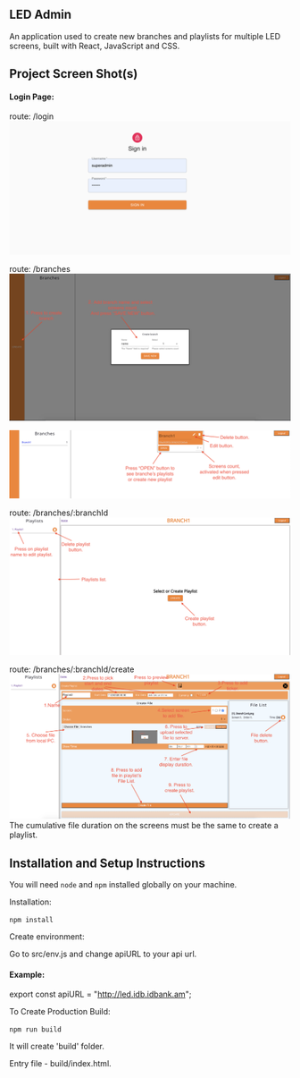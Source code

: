 ## LED Admin

An application used to create new branches and playlists for multiple LED screens, built with React, JavaScript and CSS.

## Project Screen Shot(s)

#### Login Page:

route: /login
![Login](screenshots/LoginPage.png)

route: /branches
![Branches](screenshots/Branches.png)

![Branch Card](screenshots/BranchCard.png)

route: /branches/:branchId
![Branch](screenshots/BranchPage.png)

route: /branches/:branchId/create
![Create Playlist](screenshots/CreatePlaylist.png)
The cumulative file duration on the screens must be the same to create a playlist.

## Installation and Setup Instructions

You will need `node` and `npm` installed globally on your machine.  

Installation:

`npm install`  

Create environment:

Go to src/env.js and change apiURL to your api url.

#### Example:
export const apiURL = "http://led.idb.idbank.am";


To Create Production Build:

`npm run build`  

It will create 'build' folder.

Entry file - build/index.html.
